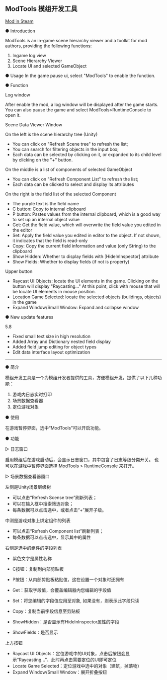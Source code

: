 ModTools 模组开发工具
---

[Mod in Steam](https://steamcommunity.com/sharedfiles/filedetails/?id=3241644477)

● Introduction

ModTools is an in-game scene hierarchy viewer and a toolkit for mod authors, providing the following functions:
1. Ingame log view
2. Scene Hierarchy Viewer
3. Locate UI and selected GameObject

● Usage
In the game pause ui, select "ModTools" to enable the function.

● Function

Log window

After enable the mod, a log window will be displayed after the game starts.
You can also pause the game and select ModTools>RuntimeConsole to open it.

Scene Data Viewer Window

On the left is the scene hierarchy tree (Unity) 
* You can click on "Refresh Scene tree" to refresh the list;
* You can search for filtering objects in the input box;
* Each data can be selected by clicking on it, or expanded to its child level by clicking on the "+" button.

On the middle is a list of components of selected GameObject

* You can click on "Refresh Component List" to refresh the list;
* Each data can be clicked to select and display its attributes

On the right is the field list of the selected Component
* The purple text is the field name
* C button: Copy to internal clipboard
* P button: Pastes values from the internal clipboard, which is a good way to set up an internal object value
* Get: Get the field value, which will overwrite the field value you edited in the editor
* Set: Apply the field value you edited in editor to the object. If not shown, it indicates that the field is read-only
* Copy: Copy the current field information and value (only String) to the clipboard
* Show Hidden: Whether to display fields with [HideInInspector] attribute
* Show Fields: Whether to display fields (if not is property)

Upper button
* Raycast UI Objects: locate the UI elements in the game. Clicking on the button will display "Raycasting..." At this point, click with mouse that will be locate UI elements in mouse position.
* Location Game Selected: locate the selected objects (buildings, objects) in the game
* Expand Window/Small Window: Expand and collapse window

● New update features

5.8
- Fixed small text size in high resolution
- Added Array and Dictionary nested field display
- Added field jump editing for object types
- Edit data interface layout optimization

---

● 简介

模组开发工具是一个为模组开发者提供的工具，方便模组开发，提供了以下几种功能：

1. 游戏内日志实时打印
2. 场景数据查看器
3. 定位游戏对象

● 使用

在游戏暂停界面，选中“ModTools”可以开启功能。

● 功能

▷ 日志窗口

启用模组后在游戏启动后，会显示日志窗口，其中包含了日志等级分类开关。
也可以在游戏中暂停界面选择 ModTools > RuntimeConsole 来打开。

▷ 场景数据查看器窗口

左侧是Unity场景层级树
* 可以点击“Refresh Scense tree”刷新列表；
* 可以在输入框中搜索筛选对象；
* 每条数据可以点击选中，或者点击“+”展开子级。

中测是游戏对象上绑定组件的列表
* 可以点击“Refresh Component list”刷新列表；
* 每条数据可以点击选中，显示其中的属性

右侧是选中的组件的字段列表
* 紫色文字是属性名称
* C按钮：复制到内部剪贴板
* P按钮：从内部剪贴板粘贴值，这在设置一个对象时还拥有
* Get：获取字段值，会覆盖编辑器内您编辑的字段值
* Set：将您编辑的字段值应用至对象, 如果没有，则表示此字段只读
* Copy：复制当前字段信息至剪贴板

* ShowHidden：是否显示有HideInInspector属性的字段
* ShowFields：是否显示

上方按钮
* Raycast UI Objects：定位游戏中的UI对象，点击后按钮会显示“Raycasting...”，此时再点击需要定位的UI即可定位
* Locate Game Selected：定位游戏中选中的对象（建筑，掉落物）
* Expand Window/Small Window：展开折叠按钮


